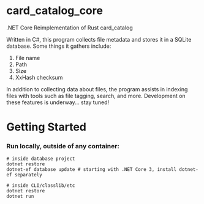 # card_catalog_core
.NET Core Reimplementation of Rust card_catalog

Written in C#, this program collects file metadata and stores it in a SQLite database. Some things it gathers include:

1. File name
2. Path
3. Size
4. XxHash checksum

In addition to collecting data about files, the program assists in indexing files
with tools such as file tagging, search, and more. Development on these features
is underway... stay tuned!

# Getting Started

### Run locally, outside of any container:

```
# inside database project
dotnet restore
dotnet-ef database update # starting with .NET Core 3, install dotnet-ef separately

# inside CLI/classlib/etc
dotnet restore
dotnet run
```